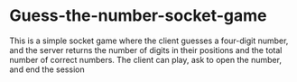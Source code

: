# Guess-the-number-socket-game
This is a simple socket game where the client guesses a four-digit number, and the server returns the number of digits in their positions and the total number of correct numbers.
The client can play, ask to open the number, and end the session
